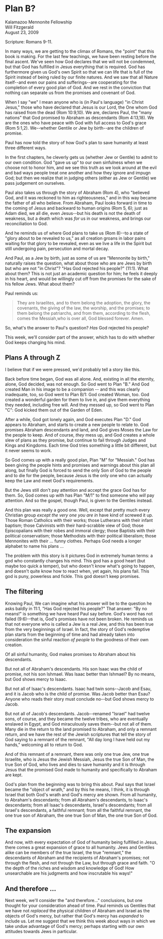 # Plan B? #
Kalamazoo Mennonite Fellowship  
Will Fitzgerald  
August 23, 2009  

Scripture: Romans 9-11.  

In many ways, we are getting to the climax of Romans, the "point" that this book is making. For the last few teachings, we have been resting before the final ascent. We've seen how God declares that we will not be condemned, but that God has fulfilled in Jesus everything that is required. God has furthermore given us God's own Spirit so that we can life that is full of the Spirit instead of being ruled by our finite natures. And we saw that all Nature itself--and even our pains and sufferings--are cooperating for the completion of every good plan of God. And we rest in the conviction that nothing can separate us from the promises and covenant of God.

When I say "we" I mean anyone who is (in Paul's language) "in Christ Jesus," those who have declared that Jesus is our Lord, the One whom God has raised from the dead (Rom 10:9,10). We are, declares Paul, the "many nations" that God promised to Abraham as descendants (Rom 4:13,18). We are the ones who have peace with God with full access to God's grace (Rom 5:1,2). We--whether Gentile or Jew by birth--are the children of promise.

Paul has now told the story of how God's plan to save humanity at least three different ways. 

In the first chapters, he cleverly gets us (whether Jew or Gentile) to admit to our own condition. God "gave us up" to our own sinfulness when we choose not to honor him, and we see this truth as we look around at the evil and bad ways people treat one another and how they ignore and impugn God; but then we realize that in judging others (either as Jew or Gentile) we pass judgement on ourselves.

Paul also takes us through the story of Abraham (Rom 4), who "believed God, and it was reckoned to him as righteousness," and in this way became the father of all who believe. From Abraham, Paul looks forward in time to the coming of Jesus and backward to human origins (Rom 5, 6); just as Adam died, we all die, even Jesus--but his death is not the death of weakness, but a death which was *for* us in our weakness, and brings our reconciliation to God.

And he reminds us of where God plans to take us (Rom 8)--to a state of "glory about to be revealed to us," as all creation groans in labor pains waiting for that glory to be revealed, even as we live a life in the Spirit but still undergoing pain, persecution and mortal decay.

And Paul, as a Jew by birth, just as some of us are "Mennonite by birth," naturally raises the question, what about those who are are Jews by birth but who are not "in Christ"? "Has God rejected his people?" (11:1). What about them? This is not just an academic question for him; he feels it deeply in his heart, and would be willingly cut off from the promises for the sake of his fellow Jews. What about them?

Paul reminds us:   

> They are Israelites, and to them belong the adoption, the glory, the covenants, the giving of the law, the worship, and the promises; to them belong the patriarchs, and from them, according to the flesh, comes the Messiah,​who is over all, God blessed forever.​​ Amen.

So, what's the answer to Paul's question? *Has* God rejected his people?

This week, we'll consider part of the answer, which has to do with whether God keeps changing his mind.

## Plans A through Z ##

I believe that if we were pressed, we'd probably tell a story like this.

Back before time began, God was all alone. And, existing in all the eternity, alone, God decided, was not enough. So God went to Plan "B." And God created Man in his image to be a companion -- and this was clearly inadequate, too, so God went to Plan B/1: God created Woman, too. God created a wonderful garden for them to live in, and give them everything they needed, including free will. And they messed up, so God went to Plan "C": God kicked them out of the Garden of Eden.

After a while, God got lonely again, and God executes Plan "D." God appears to Abraham, and starts to create a new people to relate to. God promises Abraham descendants and land, and God gives Moses the Law for the people to keep. And of course, *they* mess up, and God creates a whole slew of plans as they promise, but continue to fail through Judges and Kings and Kingdoms. Each time God tries something a little bit different, but it never seems to work.

So God comes up with a really good plan, Plan "M" for "Messiah." God has been giving the people hints and promises and warnings about this plan all along, but finally God is forced to send the only Son of God to the people and to die for the people, because Jesus is the only one who can actually keep the Law and meet God's requirements. 

But the Jews still don't pay attention and accept the grace God has for them. So, God comes up with has Plan "M/1"  to find someone who *will* pay attention. And so the gospel, though Paul, is given to the Gentiles instead. 

And this plan was really a good one. Well, except that pretty much every Christian group *except the very one you are in* have kind of screwed it up. Those Roman Catholics with their works; those Lutherans with their infant baptism; those Calvinists with their hard-scrabble view of God; those Episcopalians with their robes and immoral clergy; those Baptists with their political conservatism; those Methodists with their political liberalism; those Mennonites with their ... funny clothes. Perhaps God needs a longer alphabet to name his plans ...


The problem with this story is it pictures God in extremely human terms: a god who constantly changes his mind. This god has a good heart (but maybe too quick a temper), but who doesn't know what's going to happen, and doesn't quite know how to react when, yet again, his plans fail. This god is puny, powerless and fickle. This god doesn't keep promises.

## The filtering ##

Knowing Paul, We can imagine what his answer will be to the question he asks baldly in 11:1, "Has God rejected his people?" That answer: "By no means!" is something we have heard Paul say before. God's word has not failed (9:6)--that is, God's promises have not been broken. He reminds us that not everyone who is called a Jew is a real Jew, and this has been true from the very beginnings of Israel. In fact, the story of God's redemptive plan starts from the beginning of time and had already taken into consideration the sinful reaction *of people* to the goodness of their own creation. 

Of all sinful humanity, God makes promises to Abraham about his descendants.

But not all of Abraham's descendants. His son Isaac was the child of promise, not his son Ishmael. Was Isaac better than Ishmael? By no means, but God shows mercy to Isaac.

But not all of Isaac's descendants. Isaac had twin sons--Jacob and Esau, and it is Jacob who is the child of promise. Was Jacob better than Esau? Anyone who reads their story must conclude no--but God shows mercy to Jacob.

But not all of Jacob's descendants. Jacob--renamed "Israel" had twelve sons, of course, and they became the twelve tribes, who are eventually enslaved in Egypt, and God miraculously saves them--but not all of them. Many die in the return to the land promised to Abraham, and only a remnant return, and we have the rest of the Jewish scriptures that tell the story of God saying to a remnant of the remnant, "All day long I have held out my hands," welcoming all to return to God.

And of this remnant of a remnant, there was only one true Jew, one true Israelite, who is Jesus the Jewish Messiah, Jesus the true Son of Man, the true Son of God, who lives and dies to save humanity and it is through Jesus that the promised God made to humanity and specifically to Abraham are kept. 

God's plan from the beginning was to bring this about. Paul says that Israel became the "object of wrath," and by this he means, I think, it is through Israel that both God's wrath and God's mercy are shown. From all humanity, to Abraham's descendants; from all Abraham's descendants, to Isaac's descendants; from all Isaac's descendants, Israel's descendants; from all Israel's descendants, a faithful remnant; from all the faithful remnant, the one true son of Abraham, the one true Son of Man, the one true Son of God. 

## The expansion ##

And now, with every expectation of God of humanity being fulfilled in Jesus, there comes a great expansion of grace to all humanity. Jews and Gentiles alike can be members of the true Israel, the true "remnant," the descendants of Abraham and the recipients of Abraham's promises; not through the flesh, and not through the Law, but through grace and faith. "O the depth of the riches and wisdom and knowledge of God! How unsearchable are his judgments and how inscrutable his ways!" 

## And therefore ... ##

Next week, we'll consider the "and therefore..." conclusions, but one thought for your consideration ahead of time. Paul reminds us Gentiles that we have not *replaced* the physical children of Abraham and Israel as the objects of God's mercy, but rather that God's mercy has *expanded* to include us. Let me suggest that we think this week about ways in which we take undue advantage of God's mercy; perhaps starting with our own attitudes towards Jews in particular. 
                                 